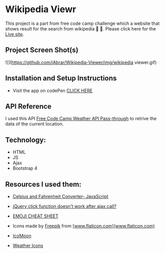 # Wikipedia Viewr
This project is a part from free code camp challenge which a website that shows result for the search from wikipedia :page_facing_up: :notebook_with_decorative_cover:. Please click here for the [Live site](https://iabrar.github.io/Wikipedia-Viewer/).

## Project Screen Shot(s)

![](https://github.com/iAbrar/Wikipedia-Viewer/img/wikipedia viewer.gif)


## Installation and Setup Instructions

- Visit the app on codePen [CLICK HERE](https://codepen.io/Bero/pen/wmoJGr)

## API Reference
I used this API [Free Code Camp Weather API Pass-through](https://fcc-weather-api.glitch.me/) to retrive the data of the current location.

## Technology:
- HTML
- JS
- Ajax
- Bootstrap 4


## Resources I used them:

- [Celsius and Fahrenheit Converter- JavaScript](https://stackoverflow.com/questions/26046474/celsius-and-fahrenheit-converter-javascript)

- [jQuery click function doesn't work after ajax call?](https://stackoverflow.com/questions/17715274/jquery-click-function-doesnt-work-after-ajax-call#comment83984892_17715303)

- [EMOJI CHEAT SHEET](https://www.webpagefx.com/tools/emoji-cheat-sheet/)

- Icons made by [Freepik](https://www.freepik.com) from [www.flaticon.com](www.flaticon.com)

- [IcoMoon](https://icomoon.io/)

- [Weather Icons](https://erikflowers.github.io/weather-icons/)

